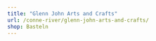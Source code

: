```yaml
---
title: "Glenn John Arts and Crafts"
url: /conne-river/glenn-john-arts-and-crafts/
shop: Basteln
---
```

